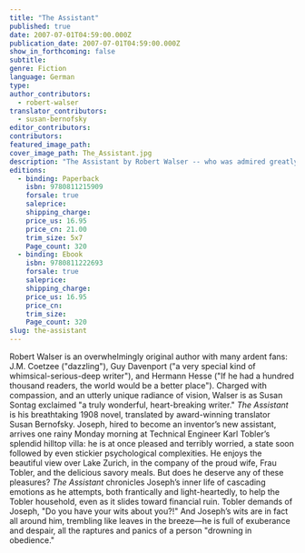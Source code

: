 ```yaml
---
title: "The Assistant"
published: true
date: 2007-07-01T04:59:00.000Z
publication_date: 2007-07-01T04:59:00.000Z
show_in_forthcoming: false
subtitle:
genre: Fiction
language: German
type:
author_contributors:
  - robert-walser
translator_contributors:
  - susan-bernofsky
editor_contributors:
contributors:
featured_image_path:
cover_image_path: The_Assistant.jpg
description: "The Assistant by Robert Walser -- who was admired greatly by Kafka, Musil, Walter Benjamin, and W.G. Sebald -- is now presented in English for the very first time. "
editions:
  - binding: Paperback
    isbn: 9780811215909
    forsale: true
    saleprice:
    shipping_charge:
    price_us: 16.95
    price_cn: 21.00
    trim_size: 5x7
    Page_count: 320
  - binding: Ebook
    isbn: 9780811222693
    forsale: true
    saleprice:
    shipping_charge:
    price_us: 16.95
    price_cn:
    trim_size:
    Page_count: 320
slug: the-assistant
---
```


Robert Walser is an overwhelmingly original author with many ardent fans: J.M. Coetzee ("dazzling"), Guy Davenport ("a very special kind of whimsical-serious-deep writer"), and Hermann Hesse ("If he had a hundred thousand readers, the world would be a better place"). Charged with compassion, and an utterly unique radiance of vision, Walser is as Susan Sontag exclaimed "a truly wonderful, heart-breaking writer." _The Assistant_ is his breathtaking 1908 novel, translated by award-winning translator Susan Bernofsky. Joseph, hired to become an inventor’s new assistant, arrives one rainy Monday morning at Technical Engineer Karl Tobler’s splendid hilltop villa: he is at once pleased and terribly worried, a state soon followed by even stickier psychological complexities. He enjoys the beautiful view over Lake Zurich, in the company of the proud wife, Frau Tobler, and the delicious savory meals. But does he deserve any of these pleasures? _The Assistant_ chronicles Joseph’s inner life of cascading emotions as he attempts, both frantically and light-heartedly, to help the Tobler household, even as it slides toward financial ruin. Tobler demands of Joseph, "Do you have your wits about you?!" And Joseph’s wits are in fact all around him, trembling like leaves in the breeze—he is full of exuberance and despair, all the raptures and panics of a person "drowning in obedience."

